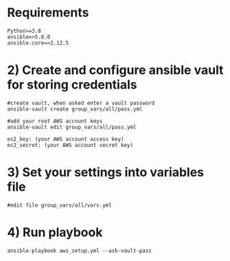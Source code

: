 # Requirements
```
Python>=3.8
ansible=>5.8.0
ansible-core=>2.12.5
```
# 2) Create and configure ansible vault for storing credentials
```
#create vault, when asked enter a vault password
ansible-vault create group_vars/all/pass.yml

#add your root AWS account keys
ansible-vault edit group_vars/all/pass.yml

ec2_key: (your AWS account access key)
ec2_secret: (your AWS account secret key)
```
# 3) Set your settings into variables file
```
#edit file group_vars/all/vars.yml
```
# 4) Run playbook
```
ansible-playbook aws_setup.yml --ask-vault-pass
```
